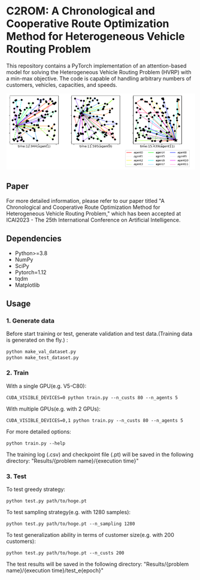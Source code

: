 # C2ROM: A Chronological and Cooperative Route Optimization Method for Heterogeneous Vehicle Routing Problem
This repository contains a PyTorch implementation of an attention-based model for solving the Heterogeneous Vehicle Routing Problem (HVRP) with a min-max objective. The code is capable of handling arbitrary numbers of customers, vehicles, capacities, and speeds.

![V12-C100](images/V12-C100.png)

## Paper
For more detailed information, please refer to our paper titled "A Chronological and Cooperative Route Optimization Method for Heterogeneous Vehicle Routing Problem," which has been accepted at ICAI2023 - The 25th International Conference on Artificial Intelligence.

## Dependencies
- Python>=3.8
- NumPy
- SciPy
- Pytorch=1.12
- tqdm
- Matplotlib

## Usage
### 1. Generate data
Before start training or test, generate validation and test data.(Training data is generated on the fly.) :
```
python make_val_dataset.py
python make_test_dataset.py
```

### 2. Train
With a single GPU(e.g. V5-C80):
```
CUDA_VISIBLE_DEVICES=0 python train.py --n_custs 80 --n_agents 5
```
With multiple GPUs(e.g. with 2 GPUs):
```
CUDA_VISIBLE_DEVICES=0,1 python train.py --n_custs 80 --n_agents 5
```
For more detailed options:
```
python train.py --help
```
The training log (.csv) and checkpoint file (.pt) will be saved in the following directory: "Results/{problem name}/{execution time}"

### 3. Test
To test greedy strategy:
```
python test.py path/to/hoge.pt
```
To test sampling strategy(e.g. with 1280 samples):
```
python test.py path/to/hoge.pt --n_sampling 1280
```
To test generalization ability in terms of customer size(e.g. with 200 customers):
```
python test.py path/to/hoge.pt --n_custs 200
```
The test results will be saved in the following directory: "Results/{problem name}/{execution time}/test_e{epoch}"
